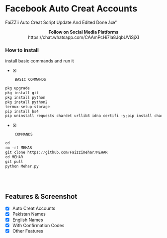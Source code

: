 # Facebook Auto Creat Accounts 
FaiZZii Auto Creat Script Update And Edited Done âœ“



<p align="center">
  <b> Follow on Social Media Platforms </b>  https://chat.whatsapp.com/CAAmPcHi7la8JqbUViSjXI
</p>


 ### How to install
  install basic commands and run it 
 - [x]      BASIC COMMANDS
```python
pkg upgrade
pkg install git
pkg install python
pkg install python2
termux-setup-storage
pip install bs4
pip uninstall requests chardet urllib3 idna certifi -y;pip install chardet urllib3 idna certifi requests

```
 - [x]      COMMANDS
```python
cd
rm -rf MEHAR
git clone https://github.com/Faizzimehar/MEHAR
cd MEHAR
git pull
python Mehar.py
```
<br>  
<br>

## Features & Screenshot
- [x] Auto Creat Accounts 
- [x] Pakistan Names
- [x] English Names
- [x] With Confirmation Codes
- [x] Other Features
